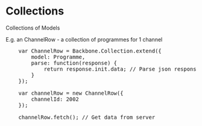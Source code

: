 # Collections

Collections of Models

E.g. an ChannelRow - a collection of programmes for 1 channel

<pre class="brush: js">
    var ChannelRow = Backbone.Collection.extend({
        model: Programme,
        parse: function(response) {
            return response.init.data; // Parse json response
        } 
    });
    
    var channelRow = new ChannelRow({
        channelId: 2002
    });
    
    channelRow.fetch(); // Get data from server
</pre>